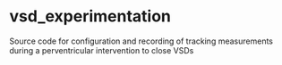 # vsd_experimentation
Source code for configuration and recording of tracking measurements during a perventricular intervention to close VSDs

